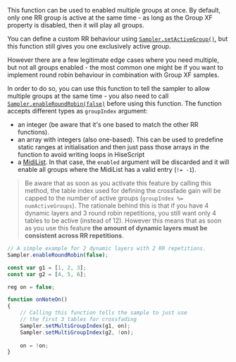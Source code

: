 This function can be used to enabled multiple groups at once. By default, only one RR group is active at the same time - as long as the Group XF property is disabled, then it will play all groups.

You can define a custom RR behaviour using [`Sampler.setActiveGroup()`](/scripting/scripting-api/sampler#setactivegroup), but this function still gives you one exclusively active group.

However there are a few legitimate edge cases where you need multiple, but not all groups enabled - the most common one might be if you want to implement round robin behaviour in combination with Group XF samples.

In order to do so, you can use this function to tell the sampler to allow multiple groups at the same time - you also need to call [`Sampler.enableRoundRobin(false)`](/scripting/scripting-api/sampler#enableroundrobin) before using this function. The function accepts different types as `groupIndex` argument:

- an integer (be aware that it's one based to match the other RR functions).
- an array with integers (also one-based). This can be used to predefine static ranges at initialisation and then just pass those arrays in the function to avoid writing loops in HiseScript
- a [MidiList](/scripting/scripting-api/midilist). In that case, the `enabled` argument will be discarded and it will enable all groups where the MidiList has a valid entry (`!= -1`).

> Be aware that as soon as you activate this feature by calling this method, the table index used for defining the crossfade gain will be capped to the number of active groups (`groupIndex %= numActiveGroups`). The rationale behind this is that if you have 4 dynamic layers and 3 round robin repetitions, you still want only 4 tables to be active (instead of 12). However this means that as soon as you use this feature **the amount of dynamic layers must be consistent across RR repetitions**.

```javascript
// A simple example for 2 dynamic layers with 2 RR repetitions.
Sampler.enableRoundRobin(false);

const var g1 = [1, 2, 3];
const var g2 = [4, 5, 6];

reg on = false;

function onNoteOn()
{
    // Calling this function tells the sample to just use
    // the first 3 tables for crossfading
    Sampler.setMultiGroupIndex(g1, on);
	Sampler.setMultiGroupIndex(g2, !on);
	
    on = !on;
}
```